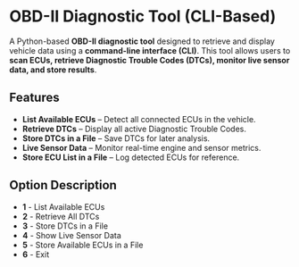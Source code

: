 # OBD-II Diagnostic Tool (CLI-Based)
A Python-based **OBD-II diagnostic tool** designed to retrieve and display vehicle data using a **command-line interface (CLI)**. This tool allows users to **scan ECUs, retrieve Diagnostic Trouble Codes (DTCs), monitor live sensor data, and store results**.
##  Features
- **List Available ECUs** – Detect all connected ECUs in the vehicle.
- **Retrieve DTCs** – Display all active Diagnostic Trouble Codes.
- **Store DTCs in a File** – Save DTCs for later analysis.
- **Live Sensor Data** – Monitor real-time engine and sensor metrics.
- **Store ECU List in a File** – Log detected ECUs for reference.

  
## Option	Description
- **1**	- List Available ECUs
- **2**	- Retrieve All DTCs
- **3** - Store DTCs in a File
- **4**	- Show Live Sensor Data
- **5** -	Store Available ECUs in a File
- **6** -	Exit
